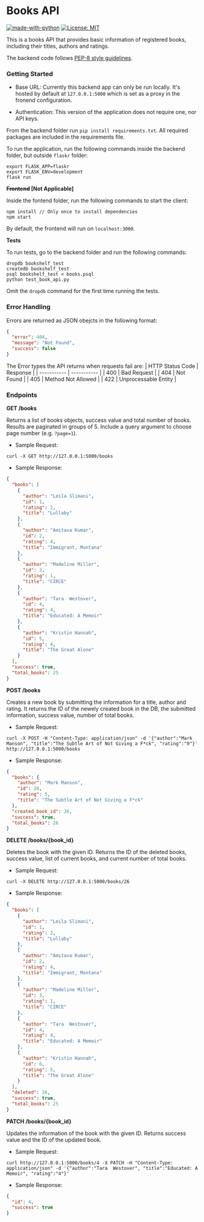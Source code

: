 # Books API
[![made-with-python](https://img.shields.io/badge/Made%20with-Python-1f425f.svg)](https://www.python.org/)
[![License: MIT](https://img.shields.io/badge/License-MIT-yellow.svg)](https://opensource.org/licenses/MIT)

This is a books API that provides basic information of registered books, including their titles, authors and ratings.

The backend code follows [PEP-8 style guidelines](https://www.python.org/dev/peps/pep-0008/).

### Getting Started
- Base URL: Currently this backend app can only be run locally. It's hosted by default at `127.0.0.1:5000` which is set as a proxy in the fronend configuration.

- Authentication: This version of the application does not require one, nor API keys.

From the backend folder run `pip install requirements.txt`. All required packages are included in the requirements file.

To run the application, run the following commands inside the backend folder, but outside `flaskr` folder:

```
export FLASK_APP=flaskr
export FLASK_ENV=development
flask run
```

**~~Frontend~~ [Not Applicable]**

Inside the fontend folder, run the following commands to start the client:

```
npm install // Only once to install dependencies
npm start
```

By default, the frontend will run on `localhost:3000`.

**Tests**

To run tests, go to the backend folder and run the following commands:

```
dropdb bookshelf_test
createdb bookshelf_test
psql bookshelf_test < books.psql
python test_book_api.py
```

Omit the `dropdb` command for the first time running the tests.

### Error Handling
Errors are returned as JSON obejcts in the following format:

```json
{
  "error": 404, 
  "message": "Not Found", 
  "success": false
}
```

The Error types the API returns when requests fail are:
| HTTP Status Code | Response |
| ----------- | ----------- |
| 400 | Bad Request |
| 404 | Not Found |
| 405 | Method Not Allowed |
| 422 | Unprocessable Entity |

### Endpoints
**GET /books**

Returns a list of books objects, success value and total number of books. Results are paginated in groups of 5. Include a query argument to choose page number (e.g. `?page=1`).

* Sample Request:

```
curl -X GET http://127.0.0.1:5000/books
```

* Sample Response:

```json
{
  "books": [
    {
      "author": "Leila Slimani", 
      "id": 1, 
      "rating": 2, 
      "title": "Lullaby"
    }, 
    {
      "author": "Amitava Kumar", 
      "id": 2, 
      "rating": 4, 
      "title": "Immigrant, Montana"
    }, 
    {
      "author": "Madeline Miller", 
      "id": 3, 
      "rating": 1, 
      "title": "CIRCE"
    }, 
    {
      "author": "Tara  Westover", 
      "id": 4, 
      "rating": 4, 
      "title": "Educated: A Memoir"
    }, 
    {
      "author": "Kristin Hannah", 
      "id": 5, 
      "rating": 4, 
      "title": "The Great Alone"
    }
  ], 
  "success": true, 
  "total_books": 25
}
```

**POST /books**

Creates a new book by submitting the information for a title, author and rating. It returns the ID of the newely created book in the DB, the submitted information, success value, number of total books.

* Sample Request:

```
curl -X POST -H "Content-Type: application/json" -d '{"author":"Mark Manson", "title":"The Subtle Art of Not Giving a F*ck", "rating":"9"}' http://127.0.0.1:5000/books
```

* Sample Response:

```json
{
  "books": {
    "author": "Mark Manson",
    "id": 26,
    "rating": 5,
    "title": "The Subtle Art of Not Giving a F*ck"
  },
  "created_book_id": 26,
  "success": true,
  "total_books": 26
}
```

**DELETE /books/{book_id}**

Deletes the book with the given ID. Returns the ID of the deleted books, success value, list of current books, and current number of total books.

* Sample Request:

```
curl -X DELETE http://127.0.0.1:5000/books/26
```

* Sample Response:

```json
{
  "books": [
    {
      "author": "Leila Slimani",
      "id": 1,
      "rating": 2,
      "title": "Lullaby"
    },
    {
      "author": "Amitava Kumar",
      "id": 2,
      "rating": 4,
      "title": "Immigrant, Montana"
    },
    {
      "author": "Madeline Miller",
      "id": 3,
      "rating": 1,
      "title": "CIRCE"
    },
    {
      "author": "Tara  Westover",
      "id": 4,
      "rating": 4,
      "title": "Educated: A Memoir"
    },
    {
      "author": "Kristin Hannah",
      "id": 6,
      "rating": 5,
      "title": "The Great Alone"
    }
  ],
  "deleted": 26,
  "success": true,
  "total_books": 25
}
```

**PATCH /books/{book_id}**

Updates the information of the book with the given ID. Returns success value and the ID of the updated book.

* Sample Request:

```
curl http://127.0.0.1:5000/books/4 -X PATCH -H "Content-Type: application/json" -d '{"author":"Tara  Westover", "title":"Educated: A Memoir", "rating":"4"}'
```

* Sample Response:

```json
{
  "id": 4,
  "success": true
}
```
